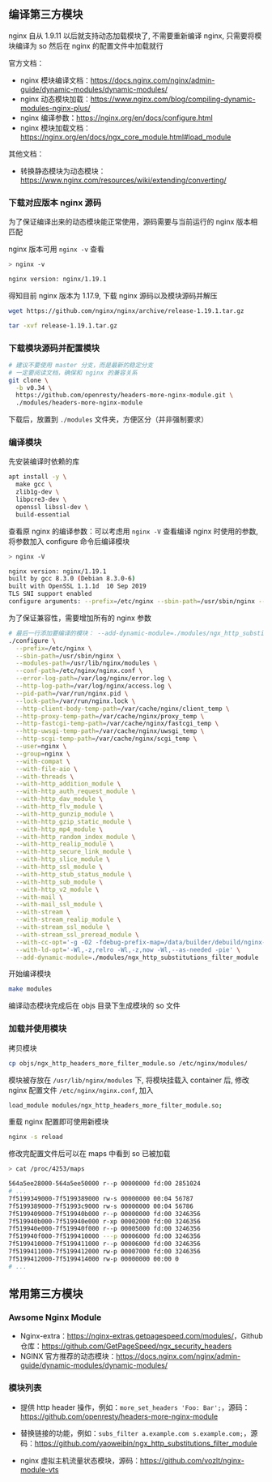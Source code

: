 ## 编译第三方模块

nginx 自从 1.9.11 以后就支持动态加载模块了, 不需要重新编译 nginx, 只需要将模块编译为 so 然后在 nginx 的配置文件中加载就行

官方文档：

- nginx 模块编译文档：<https://docs.nginx.com/nginx/admin-guide/dynamic-modules/dynamic-modules/>
- nginx 动态模块加载：<https://www.nginx.com/blog/compiling-dynamic-modules-nginx-plus/>
- nginx 编译参数：<https://nginx.org/en/docs/configure.html>
- nginx 模块加载文档：<https://nginx.org/en/docs/ngx_core_module.html#load_module>

其他文档：

- 转换静态模块为动态模块：<https://www.nginx.com/resources/wiki/extending/converting/>

### 下载对应版本 nginx 源码

为了保证编译出来的动态模块能正常使用，源码需要与当前运行的 nginx 版本相匹配

nginx 版本可用 `nginx -v` 查看

```bash
> nginx -v

nginx version: nginx/1.19.1
```

得知目前 nginx 版本为 1.17.9, 下载 nginx 源码以及模块源码并解压

```bash
wget https://github.com/nginx/nginx/archive/release-1.19.1.tar.gz

tar -xvf release-1.19.1.tar.gz
```

### 下载模块源码并配置模块

```bash
# 建议不要使用 master 分支，而是最新的稳定分支
# 一定要阅读文档，确保和 nginx 的兼容关系
git clone \
  -b v0.34 \
  https://github.com/openresty/headers-more-nginx-module.git \
  ./modules/headers-more-nginx-module
```

下载后，放置到 `./modules` 文件夹，方便区分（并非强制要求）

### 编译模块

先安装编译时依赖的库

```bash
apt install -y \
  make gcc \
  zlib1g-dev \
  libpcre3-dev \
  openssl libssl-dev \
  build-essential
```

查看原 nginx 的编译参数：可以考虑用 `nginx -V` 查看编译 nginx 时使用的参数, 将参数加入 configure 命令后编译模块

```bash
> nginx -V 

nginx version: nginx/1.19.1
built by gcc 8.3.0 (Debian 8.3.0-6) 
built with OpenSSL 1.1.1d  10 Sep 2019
TLS SNI support enabled
configure arguments: --prefix=/etc/nginx --sbin-path=/usr/sbin/nginx --modules-path=/usr/lib/nginx/modules --conf-path=/etc/nginx/nginx.conf --error-log-path=/var/log/nginx/error.log --http-log-path=/var/log/nginx/access.log --pid-path=/var/run/nginx.pid --lock-path=/var/run/nginx.lock --http-client-body-temp-path=/var/cache/nginx/client_temp --http-proxy-temp-path=/var/cache/nginx/proxy_temp --http-fastcgi-temp-path=/var/cache/nginx/fastcgi_temp --http-uwsgi-temp-path=/var/cache/nginx/uwsgi_temp --http-scgi-temp-path=/var/cache/nginx/scgi_temp --user=nginx --group=nginx --with-compat --with-file-aio --with-threads --with-http_addition_module --with-http_auth_request_module --with-http_dav_module --with-http_flv_module --with-http_gunzip_module --with-http_gzip_static_module --with-http_mp4_module --with-http_random_index_module --with-http_realip_module --with-http_secure_link_module --with-http_slice_module --with-http_ssl_module --with-http_stub_status_module --with-http_sub_module --with-http_v2_module --with-mail --with-mail_ssl_module --with-stream --with-stream_realip_module --with-stream_ssl_module --with-stream_ssl_preread_module --with-cc-opt='-g -O2 -fdebug-prefix-map=/data/builder/debuild/nginx-1.19.1/debian/debuild-base/nginx-1.19.1=. -fstack-protector-strong -Wformat -Werror=format-security -Wp,-D_FORTIFY_SOURCE=2 -fPIC' --with-ld-opt='-Wl,-z,relro -Wl,-z,now -Wl,--as-needed -pie'
```

为了保证兼容性，需要增加所有的 nginx 参数

````bash
# 最后一行添加要编译的模块： --add-dynamic-module=./modules/ngx_http_substitutions_filter_module
./configure \
  --prefix=/etc/nginx \
  --sbin-path=/usr/sbin/nginx \
  --modules-path=/usr/lib/nginx/modules \
  --conf-path=/etc/nginx/nginx.conf \
  --error-log-path=/var/log/nginx/error.log \
  --http-log-path=/var/log/nginx/access.log \
  --pid-path=/var/run/nginx.pid \
  --lock-path=/var/run/nginx.lock \
  --http-client-body-temp-path=/var/cache/nginx/client_temp \
  --http-proxy-temp-path=/var/cache/nginx/proxy_temp \
  --http-fastcgi-temp-path=/var/cache/nginx/fastcgi_temp \
  --http-uwsgi-temp-path=/var/cache/nginx/uwsgi_temp \
  --http-scgi-temp-path=/var/cache/nginx/scgi_temp \
  --user=nginx \
  --group=nginx \
  --with-compat \
  --with-file-aio \
  --with-threads \
  --with-http_addition_module \
  --with-http_auth_request_module \
  --with-http_dav_module \
  --with-http_flv_module \
  --with-http_gunzip_module \
  --with-http_gzip_static_module \
  --with-http_mp4_module \
  --with-http_random_index_module \
  --with-http_realip_module \
  --with-http_secure_link_module \
  --with-http_slice_module \
  --with-http_ssl_module \
  --with-http_stub_status_module \
  --with-http_sub_module \
  --with-http_v2_module \
  --with-mail \
  --with-mail_ssl_module \
  --with-stream \
  --with-stream_realip_module \
  --with-stream_ssl_module \
  --with-stream_ssl_preread_module \
  --with-cc-opt='-g -O2 -fdebug-prefix-map=/data/builder/debuild/nginx-1.19.1/debian/debuild-base/nginx-1.19.1=. -fstack-protector-strong -Wformat -Werror=format-security -Wp,-D_FORTIFY_SOURCE=2 -fPIC' \
  --with-ld-opt='-Wl,-z,relro -Wl,-z,now -Wl,--as-needed -pie' \
  --add-dynamic-module=./modules/ngx_http_substitutions_filter_module
````

开始编译模块

```bash
make modules
```

编译动态模块完成后在 objs 目录下生成模块的 so 文件

### 加载并使用模块

拷贝模块

```bash
cp objs/ngx_http_headers_more_filter_module.so /etc/nginx/modules/
```

模块被存放在 `/usr/lib/nginx/modules` 下, 将模块挂载入 container 后, 修改 nginx 配置文件 `/etc/nginx/nginx.conf`, 加入

```bash
load_module modules/ngx_http_headers_more_filter_module.so;
```

重载 nginx 配置即可使用新模块

```bash
nginx -s reload
```

修改完配置文件后可以在 maps 中看到 so 已被加载

```bash
> cat /proc/4253/maps

564a5ee28000-564a5ee50000 r--p 00000000 fd:00 2851024                    /usr/sbin/nginx
# ...
7f5199349000-7f5199389000 rw-s 00000000 00:04 56787                      /dev/zero (deleted)
7f5199389000-7f51993c9000 rw-s 00000000 00:04 56786                      /dev/zero (deleted)
7f5199409000-7f519940b000 r--p 00000000 fd:00 3246356                    /usr/lib/nginx/modules/ngx_http_headers_more_filter_module.so
7f519940b000-7f519940e000 r-xp 00002000 fd:00 3246356                    /usr/lib/nginx/modules/ngx_http_headers_more_filter_module.so
7f519940e000-7f519940f000 r--p 00005000 fd:00 3246356                    /usr/lib/nginx/modules/ngx_http_headers_more_filter_module.so
7f519940f000-7f5199410000 ---p 00006000 fd:00 3246356                    /usr/lib/nginx/modules/ngx_http_headers_more_filter_module.so
7f5199410000-7f5199411000 r--p 00006000 fd:00 3246356                    /usr/lib/nginx/modules/ngx_http_headers_more_filter_module.so
7f5199411000-7f5199412000 rw-p 00007000 fd:00 3246356                    /usr/lib/nginx/modules/ngx_http_headers_more_filter_module.so
7f5199412000-7f5199414000 rw-p 00000000 00:00 0
# ...
```

## 常用第三方模块

### Awsome Nginx Module

- Nginx-extra：<https://nginx-extras.getpagespeed.com/modules/>，Github 仓库：<https://github.com/GetPageSpeed/ngx_security_headers>
- NGINX 官方推荐的动态模块：<https://docs.nginx.com/nginx/admin-guide/dynamic-modules/dynamic-modules/>


### 模块列表

- 提供 http header 操作，例如：`more_set_headers 'Foo: Bar';`，源码：<https://github.com/openresty/headers-more-nginx-module>

- 替换链接的功能，例如：`subs_filter a.example.com s.example.com;`，源码：<https://github.com/yaoweibin/ngx_http_substitutions_filter_module>

- nginx 虚拟主机流量状态模块，源码：<https://github.com/vozlt/nginx-module-vts>